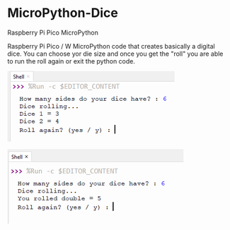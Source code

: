 # MicroPython-Dice
Raspberry Pi Pico MicroPython

Raspberry Pi Pico / W MicroPython code that creates basically a digital dice. You can choose yor die size and once you get the "roll" you are able to run the roll again or exit the python code.

![dice](https://github.com/seanco1/MicroPython/blob/main/dice.PNG)

![double](https://github.com/seanco1/MicroPython/blob/main/double.PNG)
